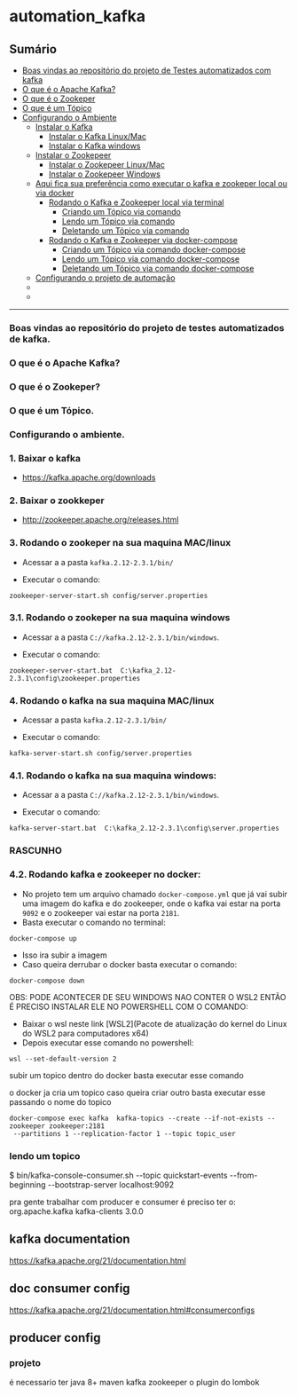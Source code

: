 # automation_kafka


## Sumário

- [Boas vindas ao repositório do projeto de Testes automatizados com kafka](#)
- [O que é o Apache Kafka?](#)
- [O que é o Zookeper](#)
- [O que é um Tópico](#)
- [Configurando o Ambiente](#)
  - [Instalar o Kafka](#)
     - [Instalar o Kafka Linux/Mac](#)
     - [Instalar o Kafka windows](#) 
  - [Instalar o Zookepeer](#)
    - [Instalar o Zookepeer Linux/Mac](#)
    - [Instalar o Zookepeer Windows](#)
  - [Aqui fica sua preferência como executar o kafka e zookeper local ou via docker](#)
     - [Rodando o Kafka e Zookeeper local via terminal](#)
        - [Criando um Tópico via comando](#)
        - [Lendo um Tópico via comando](#)
        - [Deletando um Tópico via comando](#)
     - [Rodando o Kafka e Zookeeper via docker-compose](#)
       - [Criando um Tópico via comando docker-compose](#)
       - [Lendo um Tópico via comando docker-compose](#)
       - [Deletando um Tópico via comando docker-compose](#)
  - [Configurando o projeto de automação](#)
  - 
  - 
---

### Boas vindas ao repositório do projeto de testes automatizados de kafka.

### O que é o Apache Kafka?
### O que é o Zookeper?
### O que é um Tópico.
### Configurando o ambiente.

### 1. Baixar o kafka

- https://kafka.apache.org/downloads

### 2. Baixar o zookkeper

- http://zookeeper.apache.org/releases.html

### 3. Rodando o zookeper na sua maquina MAC/linux

- Acessar a a pasta `kafka.2.12-2.3.1/bin/`

- Executar o comando:

```
zookeeper-server-start.sh config/server.properties
```

### 3.1.  Rodando o zookeper na sua maquina windows

- Acessar a a pasta `C://kafka.2.12-2.3.1/bin/windows`.

- Executar o comando:

```
zookeeper-server-start.bat  C:\kafka_2.12-2.3.1\config\zookeeper.properties
```

### 4.  Rodando o kafka na sua maquina MAC/linux

- Acessar a pasta `kafka.2.12-2.3.1/bin/`

- Executar o comando:
```
kafka-server-start.sh config/server.properties
```

### 4.1.  Rodando o kafka na sua maquina windows:

- Acessar a a pasta `C://kafka.2.12-2.3.1/bin/windows`.

- Executar o comando:

```
kafka-server-start.bat  C:\kafka_2.12-2.3.1\config\server.properties
```


### RASCUNHO
### 4.2. Rodando kafka e zookeeper no docker:

- No projeto tem um arquivo chamado `docker-compose.yml` que já vai subir uma imagem do kafka e do zookeeper, onde o kafka vai estar na porta `9092` e o zookeeper vai estar na porta `2181`.
- Basta executar o comando no terminal:

```
docker-compose up
```
- Isso ira subir a imagem
- Caso queira derrubar o docker basta executar o comando:

```
docker-compose down
```

OBS: PODE ACONTECER DE SEU WINDOWS NAO CONTER O WSL2 ENTÃO É PRECISO INSTALAR ELE NO POWERSHELL COM O COMANDO:

 - Baixar o wsl neste link [WSL2](Pacote de atualização do kernel do Linux do WSL2 para computadores x64)
 - Depois executar esse comando no powershell:

```
wsl --set-default-version 2
```

subir um topico dentro do docker basta executar esse comando


o docker ja cria um topico caso queira criar outro basta executar esse passando o nome do topico
```
docker-compose exec kafka  kafka-topics --create --if-not-exists --zookeeper zookeeper:2181
 --partitions 1 --replication-factor 1 --topic topic_user 
```

### lendo um topico

$ bin/kafka-console-consumer.sh --topic quickstart-events --from-beginning --bootstrap-server localhost:9092


pra gente trabalhar com producer e consumer é preciso ter o:
<dependency>
<groupId>org.apache.kafka</groupId>
<artifactId>kafka-clients</artifactId>
<version>3.0.0</version>
</dependency>

## kafka documentation
https://kafka.apache.org/21/documentation.html

## doc consumer config
https://kafka.apache.org/21/documentation.html#consumerconfigs

## producer config


### projeto

é necessario ter 
java 8+
maven
kafka
zookeeper
o plugin do lombok